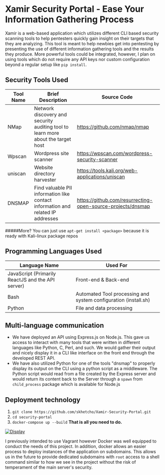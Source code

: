 # Xamir Security Portal - Ease Your Information Gathering Process

Xamir is a web-based application which utilizes different CLI based security scanning tools
to help pentesters quickly gain insight on their targets that they are analyzing. This tool is meant to
help newbies get into pentesting by presenting the use of different information gathering tools and the
results they produce. More powerful tools could be integrated, however, I plan on using tools which do not require any API keys nor custom configuration beyond a regular setup like `pip install`.

## Security Tools Used
| Tool Name | Brief Description| Source Code |
| ------ | ------ | ------ |
| NMap | Network discovery and security auditing tool to learn more about the target host | https://github.com/nmap/nmap |
| Wpscan | Wordpress site scanner | https://wpscan.com/wordpress-security-scanner |
| uniscan | Website directory harvester | https://tools.kali.org/web-applications/uniscan |
| DNSMAP | Find valuable PII information like contact information and related IP addresses | https://github.com/resurrecting-open-source-projects/dnsmap |

#####More? You can just use ```apt-get install <package>``` because it is ready with Kali-linux package repos 
## Programming Languages Used
|Language Name| Used For |
| ------ | ------ |
| JavaScript (Primarily ReactJS and the API server) | Front-end & Back-end |
| Bash | Automated Tool processing and system configuration (install.sh) |
| Python| File and data processing |


## Multi-language communication
* We have deployed an API using Express.js on Node.js. This gave us access to interact with many tools that were written in different languages like Python, C, Perl, and such. We would gather their output and nicely display it in a CLI like interface on the front end through the developed REST API.
* We have also utilized Python for one of the tools "dnsmap" to properly display its output on the CLI using a python script as a middleware. The Python script would read from a file created by the Express server and would return its content back to the Server through a ```spawn``` from ```child_process``` package which is available for Node.js


## Deployment technology
1. ```git clone https://github.com/skhetcho/Xamir-Security-Portal.git```
2. ```cd security-portal```
3. ```docker-compose up --build```
**That is all you need to do.**

[![Display](https://i.imgur.com/RXsJhcf.png "Display")](https://i.imgur.com/RXsJhcf.png "Display")

I previously intended to use Vagrant however Docker was well equipped to conduct the needs of this project. In addition, docker allows an easier process to deploy instances of the
application on subdomains. This allows us in the future to provide dedicated subdomains with ``root`` access to a shell command similar to how we see in the project
without the risk of temperament of the main server's security.

